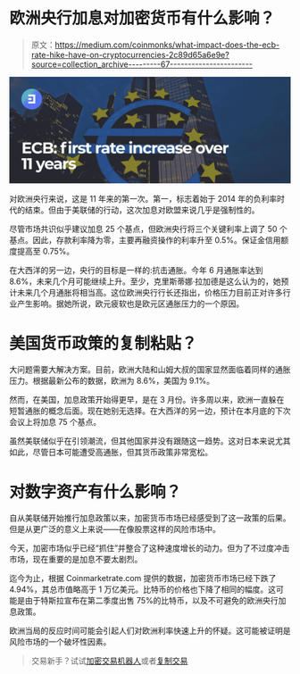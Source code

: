# 欧洲央行加息对加密货币有什么影响？

> 原文：<https://medium.com/coinmonks/what-impact-does-the-ecb-rate-hike-have-on-cryptocurrencies-2c89d65a6e9e?source=collection_archive---------67----------------------->

![](img/c377959842fcc4a2a5cd5ee79b42121c.png)

对欧洲央行来说，这是 11 年来的第一次。第一，标志着始于 2014 年的负利率时代的结束。但由于美联储的行动，这次加息对欧盟来说几乎是强制性的。

尽管市场共识似乎建议加息 25 个基点，但欧洲央行将三个关键利率上调了 50 个基点。因此，存款利率降为零，主要再融资操作的利率升至 0.5%。保证金信用额度提高至 0.75%。

在大西洋的另一边，央行的目标是一样的:抗击通胀。今年 6 月通胀率达到 8.6%，未来几个月可能继续上升。至少，克里斯蒂娜·拉加德是这么认为的，她预计未来几个月通胀将相当高。这位欧洲央行行长还指出，价格压力目前正对许多行业产生影响。据她所说，欧元疲软也是欧元区通胀压力的一个原因。

# 美国货币政策的复制粘贴？

大问题需要大解决方案。目前，欧洲大陆和山姆大叔的国家显然面临着同样的通胀压力。根据最新公布的数据，欧洲为 8.6%，美国为 9.1%。

然而，在美国，加息政策开始得更早，是在 3 月份。许多周以来，欧洲一直躲在短暂通胀的概念后面。现在她别无选择。在大西洋的另一边，预计在本月底的下次会议上将加息 75 个基点。

虽然美联储似乎在引领潮流，但其他国家并没有跟随这一趋势。这对日本来说尤其如此，尽管日本可能遭受高通胀，但其货币政策非常宽松。

# **对数字资产有什么影响？**

自从美联储开始推行加息政策以来，加密货币市场已经感受到了这一政策的后果。但是从更广泛的意义上来说——在像股票这样的风险市场中。

今天，加密市场似乎已经“抓住”并整合了这种速度增长的动力。但为了不过度冲击市场，现在重要的是加息不要太剧烈。

迄今为止，根据 Coinmarketrate.com 提供的数据，加密货币市场已经下跌了 4.94%，其总市值略高于 1 万亿美元。比特币的价格也下降了相同的幅度。这可能是由于特斯拉宣布在第二季度出售 75%的比特币，以及不可避免的欧洲央行加息政策。

欧洲当局的反应时间可能会引起人们对欧洲利率快速上升的怀疑。这可能被证明是风险市场的一个破坏性因素。

> 交易新手？试试[加密交易机器人](/coinmonks/crypto-trading-bot-c2ffce8acb2a)或者[复制交易](/coinmonks/top-10-crypto-copy-trading-platforms-for-beginners-d0c37c7d698c)